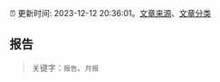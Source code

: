 :alarm_clock: 更新时间: 2023-12-12 20:36:01。[文章来源](/README.md)、[文章分类](/TAGS.md)

## 报告


> 关键字：`报告`、`月报`



